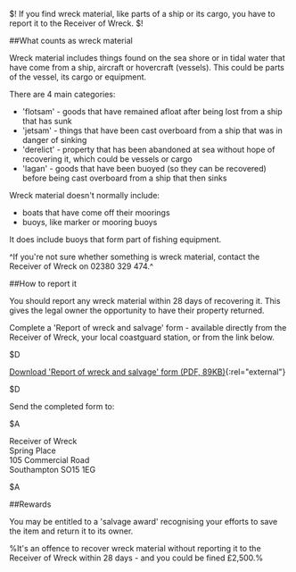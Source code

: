 $! If you find wreck material, like parts of a ship or its cargo, you have to report it to the Receiver of Wreck. $!

##What counts as wreck material

Wreck material includes things found on the sea shore or in tidal water that have come from a ship, aircraft or hovercraft (vessels). This could be parts of the vessel, its cargo or equipment.

There are 4 main categories:

- 'flotsam' - goods that have remained afloat after being lost from a ship that has sunk
- 'jetsam' - things that have been cast overboard from a ship that was in danger of sinking
- 'derelict' - property that has been abandoned at sea without hope of recovering it, which could be vessels or cargo
- 'lagan' - goods that have been buoyed (so they can be recovered) before being cast overboard from a ship that then sinks

Wreck material doesn't normally include:

- boats that have come off their moorings
- buoys, like marker or mooring buoys

It does include buoys that form part of fishing equipment.

^If you're not sure whether something is wreck material, contact the Receiver of Wreck on 02380 329 474.^

##How to report it

You should report any wreck material within 28 days of recovering it. This gives the legal owner the opportunity to have their property returned. 

Complete a 'Report of wreck and salvage' form - available directly from the Receiver of Wreck, your local coastguard station, or from the link below.

$D

[Download 'Report of wreck and salvage' form (PDF, 89KB)](http://www.direct.gov.uk/prod_consum_dg/groups/dg_digitalassets/@dg/@en/documents/digitalasset/dg_185584.pdf "Download 'Report of wreck and salvage' form (PDF, 89KB)"){:rel="external"}

$D


Send the completed form to:

$A

Receiver of Wreck  
Spring Place  
105 Commercial Road  
Southampton SO15 1EG

$A

##Rewards

You may be entitled to a 'salvage award' recognising your efforts to save the item and return it to its owner.

%It's an offence to recover wreck material without reporting it to the Receiver of Wreck within 28 days - and you could be fined £2,500.%
